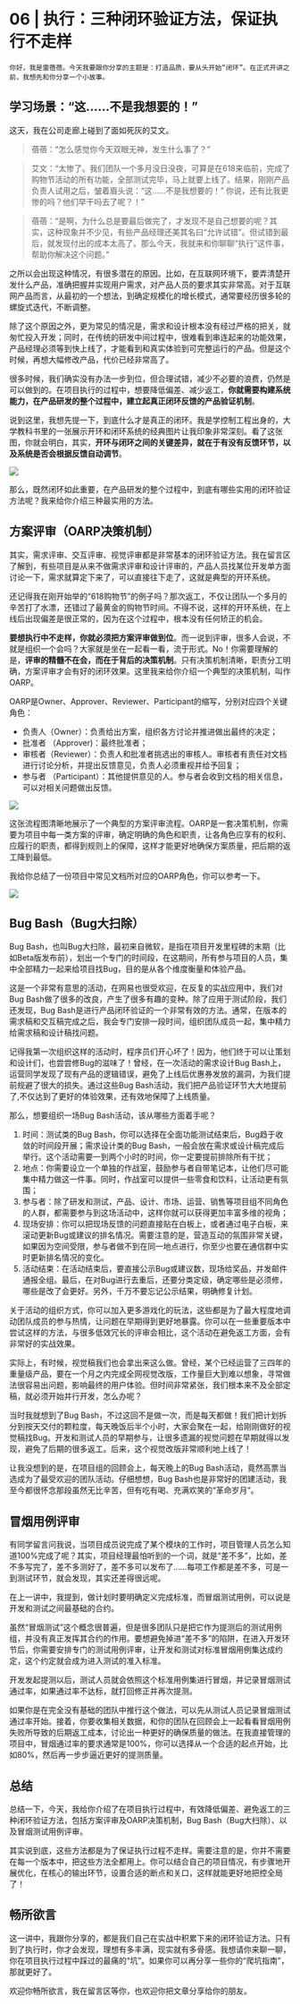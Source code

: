 # 06 | 执行：三种闭环验证方法，保证执行不走样

    你好，我是雷蓓蓓。今天我要跟你分享的主题是：打造品质，要从头开始“闭环”。在正式开讲之前，我想先和你分享一个小故事。

## **学习场景：“这……不是我想要的！”**

这天，我在公司走廊上碰到了面如死灰的艾文。

> 蓓蓓：“怎么感觉你今天双眼无神，发生什么事了？”

> 艾文：“太惨了。我们团队一个多月没日没夜，可算是在618来临前，完成了购物节活动的所有功能，全部测试完毕，马上就要上线了。结果，刚刚产品负责人试用之后，皱着眉头说：“这……不是我想要的！” 你说，还有比我更惨的吗？他们早干吗去了呢？！”

> 蓓蓓：“是啊，为什么总是要最后做完了，才发现不是自己想要的呢？其实，这种现象并不少见，有些产品经理还美其名曰“允许试错”。但试错到最后，就发现付出的成本太高了。那么今天，我就来和你聊聊“执行”这件事，帮助你解决这个问题。”

之所以会出现这种情况，有很多潜在的原因。比如，在互联网环境下，要弄清楚开发什么产品，准确把握并实现用户需求，对产品人员的要求其实非常高。对于互联网产品而言，从最初的一个想法，到确定规模化的增长模式，通常要经历很多轮的螺旋式迭代，不断调整。

除了这个原因之外，更为常见的情况是，需求和设计根本没有经过严格的把关，就匆忙投入开发；同时，在传统的研发中间过程中，很难看到串连起来的功能效果，产品经理必须等到快上线了，才能看到和真实体验到可完整运行的产品。但是这个时候，再想大幅修改产品，代价已经非常高了。

很多时候，我们确实没有办法一步到位，但合理试错，减少不必要的浪费，仍然是可以做到的。在项目执行的过程中，想要降低偏差、减少返工，**你就需要构建系统能力，在产品研发的整个过程中，建立起真正闭环反馈的产品验证机制**。

说到这里，我想先提一下，到底什么才是真正的闭环。我是学控制工程出身的，大学教科书里的一张展示开环和闭环系统的经典图片让我印象非常深刻。看了这张图，你就会明白，其实，**开环与闭环之间的关键差异，就在于有没有反馈环节，以及系统是否会根据反馈自动调节**。

![](https://static001.geekbang.org/resource/image/74/db/74ab9c86c38fd81fe2916c5da2330edb.jpeg?wh=3925x2815)

那么，既然闭环如此重要，在产品研发的整个过程中，到底有哪些实用的闭环验证方法呢？我来给你介绍三种最实用的方法。

## **方案评审（OARP决策机制）**

其实，需求评审、交互评审、视觉评审都是非常基本的闭环验证方法。我在留言区了解到，有些项目是从来不做需求评审和设计评审的，产品人员找某位开发单方面讨论一下，需求就算定下来了，可以直接往下走了，这就是典型的开环系统。

还记得我在刚开始举的“618购物节”的例子吗？那次返工，不仅让团队一个多月的辛苦打了水漂，还错过了最黄金的购物节时间。不得不说，这样的开环系统，在上线后出现偏差是很正常的，因为在这个过程中，根本没有任何矫正的机会。

**要想执行中不走样，你就必须把方案评审做到位**。而一说到评审，很多人会说，不就是组织一个会吗？大家就是坐在一起看一看，流于形式。No！你需要理解的是，**评审的精髓不在会，而在于背后的决策机制**。只有决策机制清晰，职责分工明确，方案评审才会有好的闭环效果。这里我来给你介绍一个典型的决策机制，叫作OARP。

OARP是Owner、Approver、Reviewer、Participant的缩写，分别对应四个关键角色：

*   负责人（Owner）：负责给出方案，组织各方讨论并推进做出最终的决定；
*   批准者 （Approver)：最终批准者；
*   审核者（Reviewer）：负责人和批准者挑选出的审核人。审核者有责任对文档进行讨论分析，并提出反馈意见，负责人必须重视并给予回复；
*   参与者 （Participant）：其他提供意见的人。参与者会收到文档的相关信息，可以对相关问题做出反馈。

![](https://static001.geekbang.org/resource/image/7a/84/7aa9eb23f70c57b01fd12126ff059284.jpg?wh=3055x3985)

这张流程图清晰地展示了一个典型的方案评审流程。OARP是一套决策机制，你需要为项目中每一类方案的评审，确定明确的角色和职责，让各角色应享有的权利、应履行的职责，都得到规则上的保障，这样才能更好地确保方案质量，把后期的返工降到最低。

我给你总结了一份项目中常见文档所对应的OARP角色，你可以参考一下。

![](https://static001.geekbang.org/resource/image/7f/d5/7f3b61ae3f2c9b2c7000feb671ff1bd5.png?wh=2024x1104)

## **Bug Bash（Bug大扫除）**

Bug Bash，也叫Bug大扫除，最初来自微软，是指在项目开发里程碑的末期（比如Beta版发布前），划出一个专门的时间段，在这期间，所有参与项目的人员，集中全部精力一起来给项目找Bug，目的是从各个维度衡量和体验产品。

这是一个非常有意思的活动，在网易也很受欢迎，在反复的实战应用中，我们对Bug Bash做了很多的改良，产生了很多有趣的变种。除了应用于测试阶段，我们还发现，Bug Bash是进行产品闭环验证的一个非常有效的方法。通常，在版本的需求稿和交互稿完成之后，我会专门安排一段时间，组织团队成员一起，集中精力给需求稿和设计稿找问题。

记得我第一次组织这样的活动时，程序员们开心坏了！因为，他们终于可以让策划和设计们，也尝尝修Bug的滋味了！曾经，在一次活动的需求设计Bug Bash上，运营同学发现了现有产品的逻辑错误，避免了上线后优惠券发放的漏洞，为我们提前规避了很大的损失。通过这些Bug Bash活动，我们把产品验证环节大大地提前了,不仅达到了更好的体验效果，还有效地保障了上线质量。

那么，想要组织一场Bug Bash活动，该从哪些方面着手呢？

1.  时间：测试类的Bug Bash，你可以选择在全面功能测试结束后，Bug趋于收敛的时间段开展；需求设计类的Bug Bash，一般会放在需求或设计稿完成后举行。这个活动需要一到两个小时的时间，你一定要提前排除所有干扰；
2.  地点：你需要设立一个单独的作战室，鼓励参与者自带笔记本，让他们尽可能集中精力做这一件事。同时，作战室可以提供一些零食和饮料，让活动更有氛围；
3.  参与者：除了研发和测试，产品、设计、市场、运营、销售等项目组不同角色的人群，都需要参与到这场活动中，这样你就可以获得更加丰富多维的视角；
4.  现场安排：你可以把现场反馈的问题直接贴在白板上，或者通过电子白板，来滚动更新Bug或建议的排名情况。需要注意的是，营造互动的氛围非常关键，如果因为空间受限，参与者做不到在同一地点进行，你至少也要在通信群中实时更新排名情况的变化。
5.  活动结束：在活动结束后，要直接公示Bug或建议数，现场给奖品，并发邮件通报全组。最后，在对Bug进行去重后，还要分类定级，确定哪些是必须修，哪些是改了会更好。另外，千万不要忘记公示结果，明确修复计划。

关于活动的组织方式，你可以加入更多游戏化的玩法，这些都是为了最大程度地调动团队成员的参与热情，让问题在早期得到更好地暴露。你可以在一些重要版本中尝试这样的方法，与很多低效冗长的评审会相比，这个活动在避免返工方面，会有非常好的实战效果。

实际上，有时候，视觉稿我们也会拿出来这么做。曾经，某个已经运营了三四年的重量级产品，要在一个月之内完成全网视觉改版，工作量巨大到难以想象，寻常做法很容易出问题，影响最终的用户体验。但时间非常紧张，我们根本来不及全部定稿，就必须开始并行开发，怎么办呢？

当时我就想到了Bug Bash，不过这回不是做一次，而是每天都做！我们把计划拆分到按天交付的颗粒度，每天晚饭后半个小时，大家会聚在一起，给刚刚做好的视觉稿找Bug。开发和测试人员的早期参与，让很多遗漏的视觉问题在早期就得以发现，避免了后期的很多返工。后来，这个视觉改版非常顺利地上线了！

让我没想到的是，在项目组的回顾会上，每天晚上的Bug Bash活动，竟然高票当选成为了最受欢迎的团队活动。仔细想想，Bug Bash也是非常好的团建活动，我至今都很怀念那段虽然无比辛苦，但有吃有喝、充满欢笑的“革命岁月”。

## **冒烟用例评审**

有同学留言问我说，当项目成员说完成了某个模块的工作时，项目管理人员怎么知道100%完成了呢？其实，项目经理最怕听到的一个词，就是“差不多”，比如，差不多写完了，差不多测好了，差不多可以发布了……每项工作都是差不多，可是一到测试环节，就会发现，其实还差得很远呢。

在上一讲中，我提到，做计划时要明确定义完成标准，而冒烟测试用例，可以说是开发和测试之间最基础的合约。

虽然“冒烟测试”这个概念很普遍，但是很多团队只是把它作为提测后的测试用例组，并没有真正发挥其合约的作用。要想避免掉进“差不多”的陷阱，在进入开发环节后，你需要安排专门的测试用例评审，让开发和测试对标准冒烟用例集达成约定，这个约定就会成为进入测试的准入标准。

开发发起提测以后，测试人员就会依照这个标准用例集进行冒烟，并记录冒烟测试通过率，如果通过率不达标，就打回修正并再次提测。

如果你是在完全没有基础的团队中推行这个做法，可以先从测试人员记录冒烟测试通过率开始。接着，你要收集相关数据，和你的团队在回顾会上一起看看冒烟用例失败所导致的后期返工成本，讨论出一种更好的确保质量的做法。在我直接管理的项目中，冒烟通过率的要求通常是100%，你可以选择从一个合适的起点开始，比如80%，然后再一步步逼近更好的提测质量。

## **总结**

总结一下，今天，我给你介绍了在项目执行过程中，有效降低偏差、避免返工的三种闭环验证方法，包括方案评审及OARP决策机制，Bug Bash（Bug大扫除）、以及冒烟测试用例评审。

其实说到底，这些方法都是为了保证执行过程不走样。需要注意的是，你并不需要在每一个版本中，把这些方法全都用上。你可以结合自己的项目情况，有步骤地开展优化，在核心的输出环节，设置合适的断点和关口，这样就能更好地把控全局了！

## **畅所欲言**

这一讲中，我跟你分享的，都是我们自己在实战中积累下来的闭环验证方法。只有到了执行时，你才会发现，理想有多丰满，现实就有多骨感。我想请你来聊一聊，你在项目执行过程中踩过的最痛的“坑”。如果你可以再分享一些你的“爬坑指南”，那就更好了。

欢迎你畅所欲言，我在留言区等你，也欢迎你把文章分享给你的朋友。
    